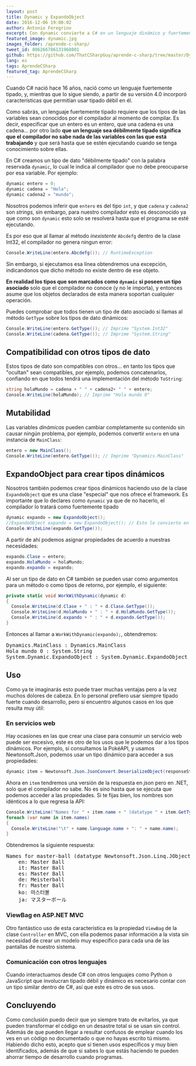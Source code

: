 ```yaml
---
layout: post
title: Dynamic y ExpandoObject
date: 2016-12-06 19:00:02
author: Antonio Feregrino
excerpt: Con dynamic convierte a C# en un lenguaje dinámico y fuertemente tipado (consulte restricciones).
featured_image: dynamic.jpg
images_folder: /aprende-c-sharp/
tweet_id: 806266786131968001
github: https://github.com/ThatCSharpGuy/aprende-c-sharp/tree/master/Dynamics
lang: es
tags: AprendeCSharp
featured_tag: AprendeCSharp
---
```


Cuando C# nació hace 16 años, nació como un lenguaje fuertemente tipado, y, mientras que lo sigue siendo, a partir de su versión 4.0 incorporó características que permitían usar tipado débil en él. 

Como sabrás, un lenguaje fuertemente tipado requiere que los tipos de las variables sean conocidos por el compilador al momento de compilar. Es decir, especificar que un entero es un entero, que una cadena es una cadena... por otro lado **que un lenguaje sea débilmente tipado significa que el compilador no sabe nada de las variables con las que está trabajando** y que será hasta que se estén ejecutando cuando se tenga conocimiento sobre ellas.  

En C# creamos un tipo de dato "débilmente tipado" con la palabra reservada `dynamic`, lo cual le indica al compilador que no debe preocuparse por esa variable. Por ejemplo:

```csharp  
dynamic entero = 0;
dynamic cadena = "Hola";
dynamic cadena2 = "mundo";
```  

Nosotros podemos inferir que `entero` es del tipo `int`, y que `cadena` y `cadena2` son *strings*, sin embargo, para nuestro compilador esto es desconocido ya que como son `dynamic` esto solo se resolverá hasta que el programa se esté ejecutando.  

Es por eso que al llamar al método *inexistente* `Abcdefg` dentro de la clase Int32, el compilador no genera ningun error: 

```csharp  
Console.WriteLine(entero.Abcdefg()); // RuntimeException
```  

Sin embargo, si ejecutamos esa línea obtendremos una excepción, indicandonos que dicho método no existe dentro de ese objeto.  

**En realidad los tipos que son marcados como `dynamic` si poseen un tipo asociado** solo que el compilador no conoce (y no le importa), y entonces asume que los objetos declarados de esta manera soportan cualquier operación.

Puedes comprobar que todos tienen un tipo de dato asociado si llamas al método `GetType` sobre los tipos de dato dinámicos:

```csharp  
Console.WriteLine(entero.GetType()); // Imprime "System.Int32"
Console.WriteLine(cadena.GetType()); // Imprime "System.String"
```  

## Compatibilidad con otros tipos de dato  
Estos tipos de dato son compatibles con otros... en tanto los tipos que "ocultan" sean compatibles, por ejemplo, podemos concatenarlos, confiando en que todos tendrá una implementación del método `ToString`:

```csharp  
string holaMundo = cadena + " " + cadena2+ " " + entero;
Console.WriteLine(holaMundo); // Imprime "Hola mundo 0"
```  

## Mutabilidad 
Las variables *dinámicas* pueden cambiar completamente su contenido sin causar ningún problema, por ejemplo, podemos convertir `entero` en una instancia de `MainClass`:

```csharp  
entero = new MainClass();
Console.WriteLine(entero.GetType()); // Imprime "Dynamics.MainClass"
```  

## ExpandoObject para crear tipos dinámicos
Nosotros también podemos crear tipos dinámicos haciendo uso de la clase `ExpandoObject` que es una clase "especial" que nos ofrece el framework. Es importante que lo declares como `dynamic` ya que de no hacerlo, el compilador lo tratará como fuertemente tipado

```csharp  
dynamic expando = new ExpandoObject();
//ExpandoObject expando = new ExpandoObject(); // Esto lo convierte en fuertemente tipado
Console.WriteLine(expando.GetType());  
```  

A partir de ahí podemos asignar propiedades de acuerdo a nuestras necesidades:  

```csharp  
expando.Clase = entero;
expando.HolaMundo = holaMundo;
expando.expando = expando;
```  

Al ser un tipo de dato en C# también se pueden usar como argumentos para un método o como tipos de retorno, por ejemplo, el siguiente:  

```csharp  
private static void WorkWithDynamic(dynamic d)
{
  Console.WriteLine(d.Clase + " : " + d.Clase.GetType());
  Console.WriteLine(d.HolaMundo + " : " + d.HolaMundo.GetType());
  Console.WriteLine(d.expando + " : " + d.expando.GetType());
}
```  

Entonces al llamar a `WorkWithDynamic(expando);`, obtendremos:

<pre>
Dynamics.MainClass : Dynamics.MainClass
Hola mundo 0 : System.String
System.Dynamic.ExpandoObject : System.Dynamic.ExpandoObject
</pre>

## Uso  
Como ya te imaginarás esto puede traer muchas ventajas pero a la vez muchos dolores de cabeza. En lo personal prefiero usar siempre tipado fuerte cuando desarrollo, pero si encuentro algunos casos en los que resulta muy útil:  

### En servicios web
Hay ocasiones en las que crear una clase para consumir un servicio web puede ser excesivo, este es otro de los usos que le podemos dar a los tipos dinámicos. Por ejemplo, si consultamos la PokéAPI, y usamos Newtonsoft.Json, podemos usar un tipo dinámico para acceder a sus propiedades: 

```csharp  
dynamic item = Newtonsoft.Json.JsonConvert.DeserializeObject(responseString);
```  

Ahora en `item` tendremos una versión de la respuesta en *json* pero en .NET, solo que el compilador no sabe. No es sino hasta que se ejecuta que podemos acceder a las propiedades. Si te fijas bien, los nombres son idénticos a lo que regresa la API:

```csharp  
Console.WriteLine("Names for " + item.name + " (datatype " + item.GetType() + ")");
foreach (var name in item.names)
{
  Console.WriteLine("\t" + name.language.name + ": " + name.name);
}
```  

Obtendremos la siguiente respuesta:  

<pre>
Names for master-ball (datatype Newtonsoft.Json.Linq.JObject)
	en: Master Ball
	it: Master Ball
	es: Master Ball
	de: Meisterball
	fr: Master Ball
	ko: 마스터볼
	ja: マスターボール
</pre>

### ViewBag en ASP.NET MVC  
Otro fantástico uso de esta característica es la propiedad `ViewBag` de la clase `Controller` en MVC, con ella podemos pasar información a la vista sin necesidad de crear un modelo muy específico para cada una de las pantallas de nuestro sistema.  

### Comunicación con otros lenguajes  
Cuando interactuamos desde C# con otros lenguajes como Python o JavaScript que involucran tipado débil y dinámico es necesario contar con un tipo similar dentro de C#, así que este es otro de sus usos.  

## Concluyendo
Como conclusión puedo decir que yo siempre trato de evitarlos, ya que pueden transformar el código en un desastre total si se usan sin control. Además de que pueden llegar a resultar confusos de emplear cuando los ves en un código no documentado o que no hayas escrito tú mismo. Habiendo dicho esto, acepto que sí tienen usos específicos y muy bien identificados, además de que si sabes lo que estás haciendo te pueden ahorrar tiempo de desarrollo cuando programas. 